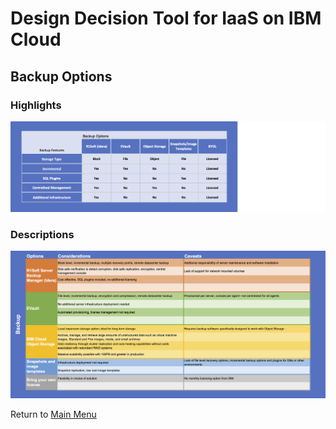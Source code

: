 # Design Decision Tool for IaaS on IBM Cloud

## Backup Options

### Highlights
![Bullet Format](/images/express_tool_backup.png)

### Descriptions
![Descriptive Format](/images/rainbow_tool_backup.png)

Return to [Main Menu](README.md)
